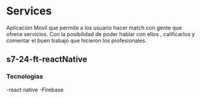 # Services 

Aplicación Movil que permite a los usuario hacer match con gente que ofrece servicios.
Con la posibilidad de poder hablar con ellos , calificarlos y comentar el buen trabajo que hicieron los profesionales.



## s7-24-ft-reactNative

### Tecnologias 
-react native
-Firebase 
